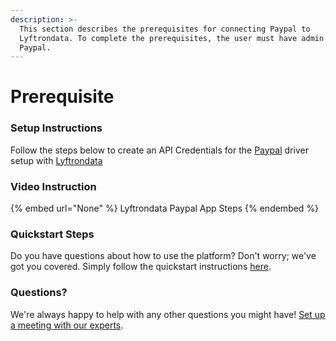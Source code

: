 ```yaml
---
description: >-
  This section describes the prerequisites for connecting Paypal to
  Lyftrondata. To complete the prerequisites, the user must have admin access to
  Paypal.
---
```


# Prerequisite

<mark style="color:blue;"></mark>

### Setup Instructions

Follow the steps below to create an API Credentials for the [Paypal](None) driver setup with [Lyftrondata](https://www.lyftrondata.com)

### Video Instruction

{% embed url="None" %}
Lyftrondata Paypal App Steps
{% endembed %}

### Quickstart Steps

Do you have questions about how to use the platform? Don't worry; we've got you covered. Simply follow the quickstart instructions [here](README.md).

### Questions? <a href="#questions" id="questions"></a>

We're always happy to help with any other questions you might have! [Set up a meeting with our experts](https://www.lyftrondata.com/book-a-meeting/).

